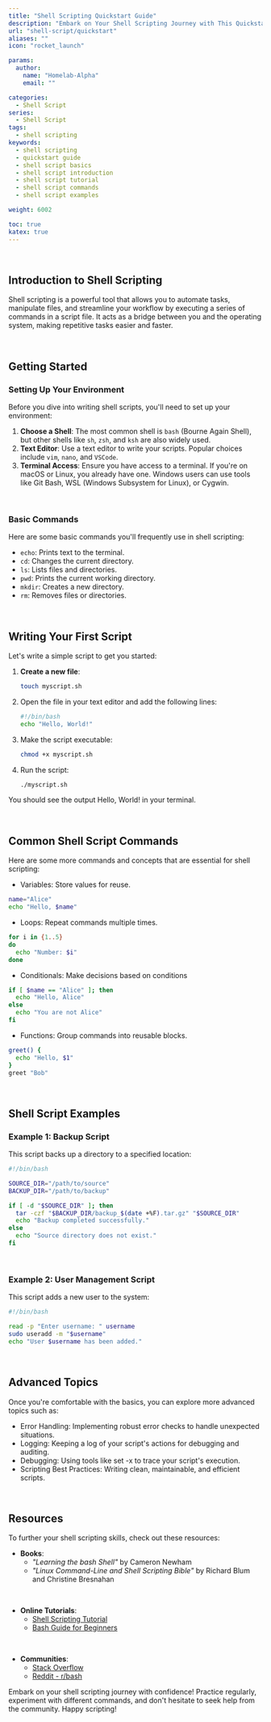 ```yaml
---
title: "Shell Scripting Quickstart Guide"
description: "Embark on Your Shell Scripting Journey with This Quickstart Guide"
url: "shell-script/quickstart"
aliases: ""
icon: "rocket_launch"

params:
  author:
    name: "Homelab-Alpha"
    email: ""

categories:
  - Shell Script
series:
  - Shell Script
tags:
  - shell scripting
keywords:
  - shell scripting
  - quickstart guide
  - shell script basics
  - shell script introduction
  - shell script tutorial
  - shell script commands
  - shell script examples

weight: 6002

toc: true
katex: true
---
```


<br />

## Introduction to Shell Scripting

Shell scripting is a powerful tool that allows you to automate tasks, manipulate
files, and streamline your workflow by executing a series of commands in a
script file. It acts as a bridge between you and the operating system, making
repetitive tasks easier and faster.

<br />

## Getting Started

### Setting Up Your Environment

Before you dive into writing shell scripts, you'll need to set up your
environment:

1. **Choose a Shell**: The most common shell is `bash` (Bourne Again Shell), but
   other shells like `sh`, `zsh`, and `ksh` are also widely used.
2. **Text Editor**: Use a text editor to write your scripts. Popular choices
   include `vim`, `nano`, and `VSCode`.
3. **Terminal Access**: Ensure you have access to a terminal. If you're on macOS
   or Linux, you already have one. Windows users can use tools like Git Bash,
   WSL (Windows Subsystem for Linux), or Cygwin.

<br />

### Basic Commands

Here are some basic commands you'll frequently use in shell scripting:

- `echo`: Prints text to the terminal.
- `cd`: Changes the current directory.
- `ls`: Lists files and directories.
- `pwd`: Prints the current working directory.
- `mkdir`: Creates a new directory.
- `rm`: Removes files or directories.

<br />

## Writing Your First Script

Let's write a simple script to get you started:

1. **Create a new file**:

   ```sh
   touch myscript.sh
   ```

2. Open the file in your text editor and add the following lines:

   ```sh
   #!/bin/bash
   echo "Hello, World!"
   ```

3. Make the script executable:

   ```sh
   chmod +x myscript.sh
   ```

4. Run the script:

   ```bash
   ./myscript.sh
   ```

You should see the output Hello, World! in your terminal.

<br />

## Common Shell Script Commands

Here are some more commands and concepts that are essential for shell scripting:

- Variables: Store values for reuse.

```sh
name="Alice"
echo "Hello, $name"
```

- Loops: Repeat commands multiple times.

```sh
for i in {1..5}
do
  echo "Number: $i"
done
```

- Conditionals: Make decisions based on conditions

```sh
if [ $name == "Alice" ]; then
  echo "Hello, Alice"
else
  echo "You are not Alice"
fi
```

- Functions: Group commands into reusable blocks.

```sh
greet() {
  echo "Hello, $1"
}
greet "Bob"
```

<br />

## Shell Script Examples

### Example 1: Backup Script

This script backs up a directory to a specified location:

```sh
#!/bin/bash

SOURCE_DIR="/path/to/source"
BACKUP_DIR="/path/to/backup"

if [ -d "$SOURCE_DIR" ]; then
  tar -czf "$BACKUP_DIR/backup_$(date +%F).tar.gz" "$SOURCE_DIR"
  echo "Backup completed successfully."
else
  echo "Source directory does not exist."
fi
```

<br />

### Example 2: User Management Script

This script adds a new user to the system:

```sh
#!/bin/bash

read -p "Enter username: " username
sudo useradd -m "$username"
echo "User $username has been added."
```

<br />

## Advanced Topics

Once you're comfortable with the basics, you can explore more advanced topics
such as:

- Error Handling: Implementing robust error checks to handle unexpected
  situations.
- Logging: Keeping a log of your script's actions for debugging and auditing.
- Debugging: Using tools like set -x to trace your script's execution.
- Scripting Best Practices: Writing clean, maintainable, and efficient scripts.

<br />

## Resources

To further your shell scripting skills, check out these resources:

- **Books**:
  - _"Learning the bash Shell"_ by Cameron Newham
  - _"Linux Command-Line and Shell Scripting Bible"_ by Richard Blum and
    Christine Bresnahan

<br />

- **Online Tutorials**:
  - [Shell Scripting Tutorial]
  - [Bash Guide for Beginners]

<br />

- **Communities**:
  - [Stack Overflow]
  - [Reddit - r/bash]

Embark on your shell scripting journey with confidence! Practice regularly,
experiment with different commands, and don't hesitate to seek help from the
community. Happy scripting!

[Shell Scripting Tutorial]: https://www.shellscript.sh
[Bash Guide for Beginners]: https://tldp.org/LDP/Bash-Beginners-Guide/html
[Stack Overflow]: https://stackoverflow.com/questions/tagged/bash
[Reddit - r/bash]: https://www.reddit.com/r/bash
